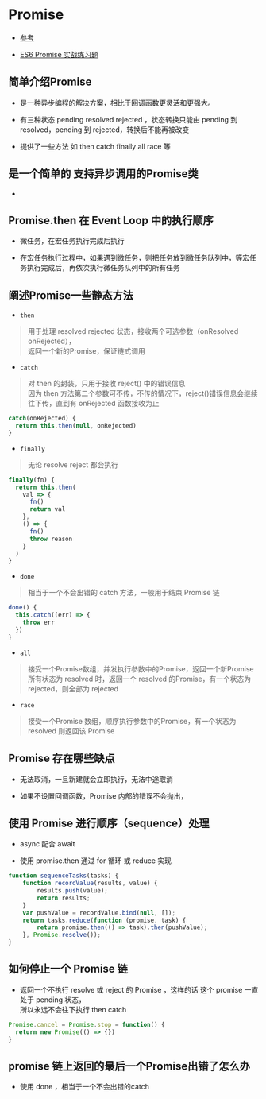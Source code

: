 # Promise

- [参考](https://mp.weixin.qq.com/s/6Jsz_mskT4uGbhkzyMUFIw)

- [ES6 Promise 实战练习题](https://mp.weixin.qq.com/s/FTp0o2a8DMINI6J-XNaQ5g)

## 简单介绍Promise

- 是一种异步编程的解决方案，相比于回调函数更灵活和更强大。

- 有三种状态 pending resolved rejected ，状态转换只能由 pending 到 resolved，pending 到 rejected，转换后不能再被改变

- 提供了一些方法 如 then catch finally all race 等

## 是一个简单的 支持异步调用的Promise类

- 

## Promise.then 在 Event Loop 中的执行顺序

- 微任务，在宏任务执行完成后执行

- 在宏任务执行过程中，如果遇到微任务，则把任务放到微任务队列中，等宏任务执行完成后，再依次执行微任务队列中的所有任务 

## 阐述Promise一些静态方法

- `then` 
> 用于处理 resolved rejected 状态，接收两个可选参数（onResolved onRejected），  
  返回一个新的Promise，保证链式调用 

- `catch` 
> 对 then 的封装，只用于接收 reject() 中的错误信息   
  因为 then 方法第二个参数可不传，不传的情况下，reject()错误信息会继续往下传，直到有 onRejected 函数接收为止  

```js
catch(onRejected) {
  return this.then(null, onRejected)
}
```

- `finally` 
> 无论 resolve reject 都会执行

```js
finally(fn) { 
  return this.then(
    val => {
      fn()
      return val
    },
    () => {
      fn()
      throw reason
    }
  )
}
```

- `done`
> 相当于一个不会出错的 catch 方法，一般用于结束 Promise 链 

```js
done() {
  this.catch((err) => {
    throw err
  }) 
}
```

- `all` 
> 接受一个Promise数组，并发执行参数中的Promise，返回一个新Promise  
  所有状态为 resolved 时，返回一个 resolved 的Promise，有一个状态为 rejected，则全部为 rejected 

- `race`
> 接受一个Promise 数组，顺序执行参数中的Promise，有一个状态为 resolved 则返回该 Promise

## Promise 存在哪些缺点

- 无法取消，一旦新建就会立即执行，无法中途取消

- 如果不设置回调函数，Promise 内部的错误不会抛出，

## 使用 Promise 进行顺序（sequence）处理

- async 配合 await

- 使用 promise.then 通过 for 循环 或 reduce 实现

```js
function sequenceTasks(tasks) {
    function recordValue(results, value) {
        results.push(value);
        return results;
    }
    var pushValue = recordValue.bind(null, []);
    return tasks.reduce(function (promise, task) {
        return promise.then(() => task).then(pushValue);
    }, Promise.resolve());
}
```

## 如何停止一个 Promise 链

- 返回一个不执行 resolve 或 reject 的 Promise ，这样的话 这个 promise 一直处于 pending 状态，  
  所以永远不会往下执行 then catch 

```js
Promise.cancel = Promise.stop = function() {
  return new Promise(() => {})
}
```

## promise 链上返回的最后一个Promise出错了怎么办

- 使用 done ，相当于一个不会出错的catch